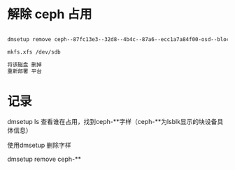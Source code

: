 

# 解除 ceph 占用
```bash

dmsetup remove ceph--87fc13e3--32d8--4b4c--87a6--ecc1a7a84f00-osd--block--7b2a2d81--ed8c--4c9f--abfd--0ccfefbc07ef

mkfs.xfs /dev/sdb

将该磁盘 删掉
重新部署 平台

```


# 记录
dmsetup ls 查看谁在占用，找到ceph-**字样（ceph-**为lsblk显示的块设备具体信息）

使用dmsetup 删除字样

dmsetup remove ceph-**



